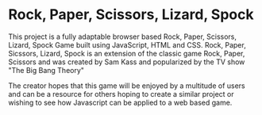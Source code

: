# Rock, Paper, Scissors, Lizard, Spock 

This project is a fully adaptable browser based Rock, Paper, Scissors, Lizard, Spock Game built using JavaScript, HTML and CSS. Rock, Paper, Sicssors, Lizard, Spock is an extension of the classic game Rock, Paper, Scissors and was created by Sam Kass and popularized by the TV show "The Big Bang Theory"

The creator hopes that this game will be enjoyed by a multitude of users and can be a resource for others hoping to create a similar project or wishing to see how Javascript can be applied to a web based game. 



